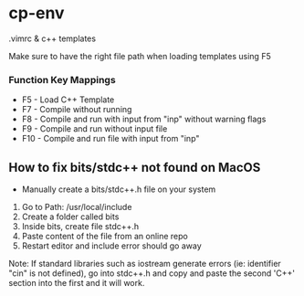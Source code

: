 # cp-env
.vimrc & c++ templates

Make sure to have the right file path when loading templates using F5

### Function Key Mappings
- F5 - Load C++ Template
- F7 - Compile without running
- F8 - Compile and run with input from "inp" without warning flags
- F9 - Compile and run without input file
- F10 - Compile and run file with input from "inp"

## How to fix bits/stdc++ not found on MacOS
- Manually create a bits/stdc++.h file on your system 

1. Go to Path: /usr/local/include 
2. Create a folder called bits
3. Inside bits, create file stdc++.h
4. Paste content of the file from an online repo
5. Restart editor and include error should go away

Note: If standard libraries such as iostream generate errors (ie: identifier "cin" is not defined), go into stdc++.h and copy and paste the second 'C++' section into the first and it will work.
